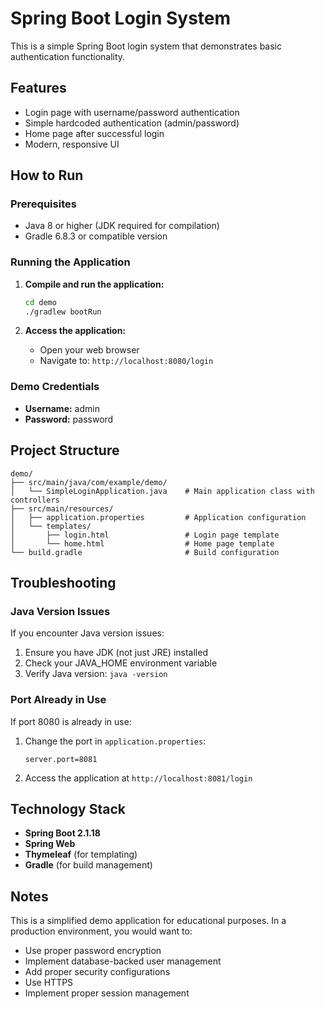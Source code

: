 # Spring Boot Login System

This is a simple Spring Boot login system that demonstrates basic authentication functionality.

## Features

- Login page with username/password authentication
- Simple hardcoded authentication (admin/password)
- Home page after successful login
- Modern, responsive UI

## How to Run

### Prerequisites
- Java 8 or higher (JDK required for compilation)
- Gradle 6.8.3 or compatible version

### Running the Application

1. **Compile and run the application:**
   ```bash
   cd demo
   ./gradlew bootRun
   ```

2. **Access the application:**
   - Open your web browser
   - Navigate to: `http://localhost:8080/login`

### Demo Credentials
- **Username:** admin
- **Password:** password

## Project Structure

```
demo/
├── src/main/java/com/example/demo/
│   └── SimpleLoginApplication.java    # Main application class with controllers
├── src/main/resources/
│   ├── application.properties         # Application configuration
│   └── templates/
│       ├── login.html                 # Login page template
│       └── home.html                  # Home page template
└── build.gradle                       # Build configuration
```

## Troubleshooting

### Java Version Issues
If you encounter Java version issues:
1. Ensure you have JDK (not just JRE) installed
2. Check your JAVA_HOME environment variable
3. Verify Java version: `java -version`

### Port Already in Use
If port 8080 is already in use:
1. Change the port in `application.properties`:
   ```properties
   server.port=8081
   ```
2. Access the application at `http://localhost:8081/login`

## Technology Stack

- **Spring Boot 2.1.18**
- **Spring Web**
- **Thymeleaf** (for templating)
- **Gradle** (for build management)

## Notes

This is a simplified demo application for educational purposes. In a production environment, you would want to:
- Use proper password encryption
- Implement database-backed user management
- Add proper security configurations
- Use HTTPS
- Implement proper session management
